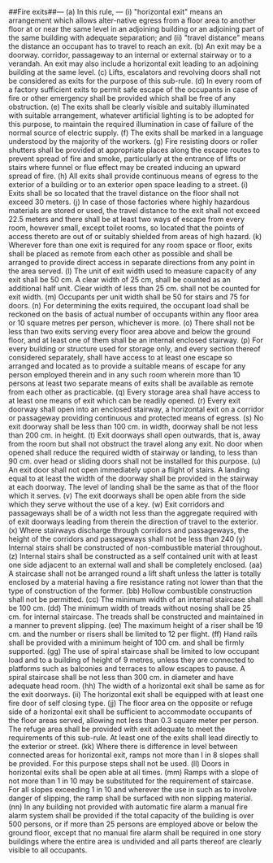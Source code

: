 ##Fire exits##— (a) In this rule, —
(i) "horizontal exit" means an arrangement which allows alter-native egress from a floor area to another floor at or near the same level in an adjoining building or an adjoining part of the same building with adequate separation; and
(ii) "travel distance" means the distance an occupant has to travel to reach an exit.
(b) An exit may be a doorway. corridor, passageway to an internal or external stairway or to a verandah. An exit may also include a horizontal exit leading to an adjoining building at the same level.
(c) Lifts, escalators and revolving doors shall not be considered as exits for the purpose of this sub-rule.
(d) In every room of a factory sufficient exits to permit safe escape of the occupants in case of fire or other emergency shall be provided which shall be free of any obstruction.
(e) The exits shall be clearly visible and suitably illuminated with suitable arrangement, whatever artificial lighting is to be adopted for this purpose, to maintain the required illumination in case of failure of the normal source of electric supply.
(f) The exits shall be marked in a language understood by the majority of the workers.
(g) Fire resisting doors or roller shutters shall be provided at appropriate places along the escape routes to prevent spread of fire and smoke, particularly at the entrance of lifts or stairs where funnel or flue effect may be created inducing an upward spread of fire.
(h) All exits shall provide continuous means of egress to the exterior of a building or to an exterior open space leading to a street.
(i) Exits shall be so located that the travel distance on the floor shall not exceed 30 meters.
(j) In case of those factories where highly hazardous materials are stored or used, the travel distance to the exit shall not exceed 22.5 meters and there shall be at least two ways of escape from every room, however small, except toilet rooms, so located that the points of access thereto are out of or suitably shielded from areas of high hazard.
(k) Wherever fore than one exit is required for any room space or floor, exits shall be placed as remote from each other as possible and shall be arranged to provide direct access in separate directions from any point in the area served.
(l) The unit of exit width used to measure capacity of any exit shall be 50 cm. A clear width of 25 cm, shall be counted as an additional half unit. Clear width of less than 25 cm. shall not be counted for exit width.
(m) Occupants per unit width shall be 50 for stairs and 75 for doors.
(n) For determining the exits required, the occupant load shall be reckoned on the basis of actual number of occupants within any floor area or 10 square metres per person, whichever is more.
(o) There shall not be less than two exits serving every floor area above and below the ground floor, and at least one of them shall be an internal enclosed stairway.
(p) For every building or structure used for storage only, and every section thereof considered separately, shall have access to at least one escape so arranged and located as to provide a suitable means of escape for any person employed therein and in any such room wherein more than 10 persons at least two separate means of exits shall be available as remote from each other as practicable.
(q) Every storage area shall have access to at least one means of exit which can be readily opened.
(r) Every exit doorway shall open into an enclosed stairway, a horizontal exit on a corridor or passageway providing continuous and protected means of egress.
(s) No exit doorway shall be less than 100 cm. in width, doorway shall be not less than 200 cm. in height.
(t) Exit doorways shall open outwards, that is, away from the room but shall not obstruct the travel along any exit. No door when opened shall reduce the required width of stairway or landing, to less than 90 cm. over head or sliding doors shall not be installed for this purpose.
(u) An exit door shall not open immediately upon a flight of stairs. A landing equal to at least the width of the doorway shall be provided in the stairway at each doorway. The level of landing shall be the same as that of the floor which it serves.
(v) The exit doorways shall be open able from the side which they serve without the use of a key.
(w) Exit corridors and passageways shall be of a width not less than the aggregate required with of exit doorways leading from therein the direction of travel to the exterior.
(x) Where stairways discharge through corridors and passageways, the height of the corridors and passageways shall not be less than 240
(y) Internal stairs shall be constructed of non-combustible material throughout.
(z) Internal stairs shall be constructed as a self contained unit with at least one side adjacent to an external wall and shall be completely enclosed.
(aa) A staircase shall not be arranged round a lift shaft unless the latter is totally enclosed by a material having a fire resistance rating not lower than that the type of construction of the former.
(bb) Hollow combustible construction shall not be permitted.
(cc) The minimum width of an internal staircase shall be 100 cm.
(dd) The minimum width of treads without nosing shall be 25 cm. for internal staircase. The treads shall be constructed and maintained in a manner to prevent slipping.
(ee) The maximum height of a riser shall be 19 cm. and the number or risers shall be limited to 12 per flight.
(ff) Hand rails shall be provided with a minimum height of 100 cm. and shall be firmly supported.
(gg) The use of spiral staircase shall be limited to low occupant load and to a building of height of 9 metres, unless they are connected to platforms such as balconies and terraces to allow escapes to pause. A spiral staircase shall be not less than 300 cm. in diameter and have adequate head room.
(hh) The width of a horizontal exit shall be same as for the exit doorways.
(ii) The horizontal exit shall be equipped with at least one fire door of self closing type.
(jj) The floor area on the opposite or refuge side of a horizontal exit shall be sufficient to accommodate occupants of the floor areas served, allowing not less than 0.3 square meter per person. The refuge area shall be provided with exit adequate to meet the requirements of this sub-rule. At least one of the exits shall lead directly to the exterior or street.
(kk) Where there is difference in level between connected areas for horizontal exit, ramps not more than I in 8 slopes shall be provided. For this purpose steps shall not be used.
(ll) Doors in horizontal exits shall be open able at all times.
(mm) Ramps with a slope of not more than 1 in 10 may be substituted for the requirement of staircase. For all slopes exceeding 1 in 10 and wherever the use in such as to involve danger of slipping, the ramp shall be surfaced with non slipping material.
(nn) In any building not provided with automatic fire alarm a manual fire alarm system shall be provided if the total capacity of the building is over 500 persons, or if more than 25 persons are employed above or below the ground floor, except that no manual fire alarm shall be required in one story buildings where the entire area is undivided and all parts thereof are clearly visible to all occupants.
